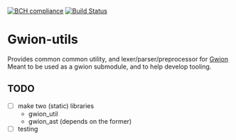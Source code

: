 [![BCH compliance](https://bettercodehub.com/edge/badge/fennecdjay/gwion-util?branch=master)](https://bettercodehub.com/)
[![Build Status](https://travis-ci.org/fennecdjay/Gwion.svg?branch=master)](https://travis-ci.org/fennecdjay/Gwion)

# Gwion-utils

Provides common common utility, and lexer/parser/preprocessor for [Gwion](https://github.com/fennecdjay/gwion)
Meant to be used as a gwion submodule, and to help develop tooling.

## TODO
  * [ ] make two (static) libraries
    + gwion_util
    + gwion_ast (depends on the former)
  * [ ] testing

